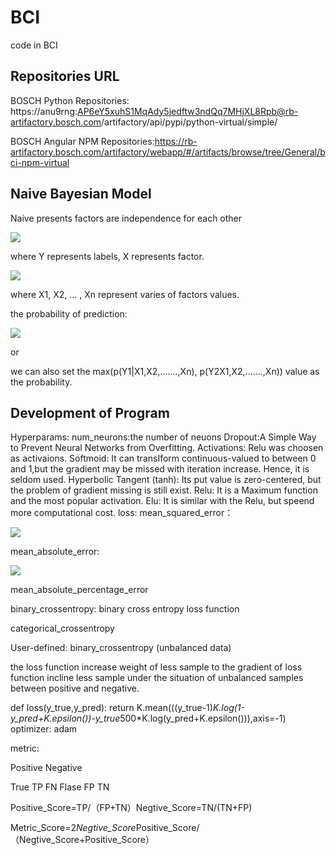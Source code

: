 # BCI
code in BCI
## Repositories URL 
BOSCH Python Repositories: https://anu9rng:AP6eY5xuhS1MqAdy5jedftw3ndQq7MHjXL8Rpb@rb-artifactory.bosch.com/artifactory/api/pypi/python-virtual/simple/  

BOSCH Angular NPM Repositories:https://rb-artifactory.bosch.com/artifactory/webapp/#/artifacts/browse/tree/General/bci-npm-virtual  
 
## Naive Bayesian Model
Naive presents factors are independence for each other

![](http://latex.codecogs.com/gif.latex?P(Y|X)=\frac{P(X|Y)*P(Y)}{P(X)})

where Y represents labels, X represents factor.

![](http://latex.codecogs.com/gif.latex?P(Y|X_1,X_2,...,X_n)=\frac{P(X_1,X_2,...,X_n|Y)*P(Y)}{P(X_1,X_2,...,X_n)}=\frac{P(X_1|Y)*P(X_2|Y)*...*P(X_n|Y)*P(Y)}{P(X_1)*P(X_2)*...*P(X_n)})

where X1, X2, ... , Xn represent varies of factors values.

the probability of prediction:

![](http://latex.codecogs.com/gif.latex?P(Y_1)=\frac{P(Y_1|X_1,X_2,...,X_n)}{P(Y_1|X_1,X_2,...,X_n)+P(Y_0|X_1,X_2,...,X_n)})

or

we can also set the max(p(Y1|X1,X2,.......,Xn), p(Y2X1,X2,.......,Xn)) value as the probability.
## Development of Program
Hyperparams:
num_neurons:the number of neuons
Dropout:A Simple Way to Prevent Neural Networks from Overfitting.
Activations: Relu was choosen as activaions.
Softmoid: It can transIform continuous-valued to between 0 and 1,but the gradient may be missed with  iteration increase. Hence, it  is seldom used.
Hyperbolic Tangent (tanh): Its put value is zero-centered, but the problem of gradient missing is still exist.
Relu: It is a Maximum function and the most popular activation.
Elu: It is similar with the Relu, but speend more computational cost.
loss:
 mean_squared_error：
 
![](http://latex.codecogs.com/gif.latex?Erro=\frac{\sum_{k=1}^N(y_{pred}-y_{true})^2}{N}) 

mean_absolute_error:

![](http://latex.codecogs.com/gif.latex?Erro=\frac{\sum_{k=1}^N\left|(y_{pred}-y_{true})\right|}{N})

 mean_absolute_percentage_error  

binary_crossentropy: binary cross entropy loss function  

categorical_crossentropy  

User-defined: binary_crossentropy (unbalanced data)  

the loss function increase weight of less sample to the gradient of loss function incline less sample under the situation of unbalanced samples between positive and negative.   

def loss(y_true,y_pred):
    return K.mean(((y_true-1)*K.log(1-y_pred+K.epsilon())-y_true*500*K.log(y_pred+K.epsilon())),axis=-1)
optimizer:
adam

metric:


Positive	Negative 

True	TP	FN
Flase	FP	TN

Positive_Score=TP/（FP+TN）Negtive_Score=TN/(TN+FP)

Metric_Score=2*Negtive_Score*Positive_Score/（Negtive_Score+Positive_Score）
